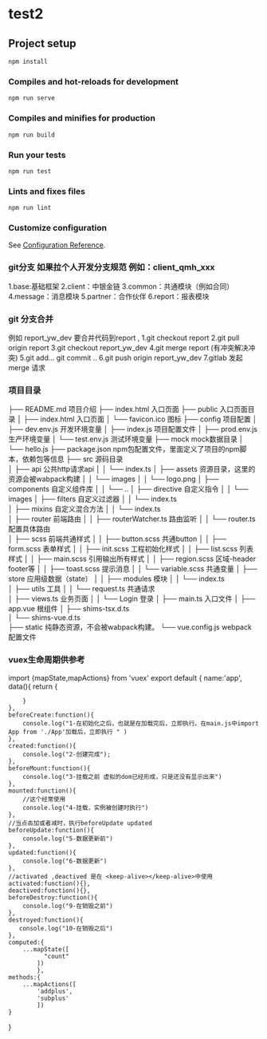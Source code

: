 # test2

## Project setup
```
npm install
```

### Compiles and hot-reloads for development
```
npm run serve
```

### Compiles and minifies for production
```
npm run build
```

### Run your tests
```
npm run test
```

### Lints and fixes files
```
npm run lint
```

### Customize configuration
See [Configuration Reference](https://cli.vuejs.org/config/).


### git分支  如果拉个人开发分支规范    例如：client_qmh_xxx
1.base:基础框架
2.client：中银金链
3.common：共通模块（例如合同）
4.message：消息模块
5.partner：合作伙伴
6.report：报表模块

###  git 分支合并
例如 report_yw_dev  要合并代码到report ,
1.git checkout report
2.git pull origin report
3.git checkout report_yw_dev
4.git merge report (有冲突解决冲突)
5.git add... git commit ..
6.git push origin report_yw_dev
7.gitlab 发起merge 请求

### 项目目录

├── README.md            项目介绍
├── index.html           入口页面
├── public            入口页面目录
│  ├── index.html         入口页面
│  └── favicon.ico            图标
├── config             项目配置
│  ├── dev.env.js           开发环境变量
│  ├── index.js            项目配置文件
│  ├── prod.env.js           生产环境变量
│  └── test.env.js           测试环境变量
├── mock              mock数据目录
│  └── hello.js
├── package.json          npm包配置文件，里面定义了项目的npm脚本，依赖包等信息
├── src               源码目录  
│  ├── api           公共http请求api
│  │  └── index.ts
│  ├── assets             资源目录，这里的资源会被wabpack构建
│  │  └── images
│  │    └── logo.png
│  ├── components               自定义组件库
│  │  └── ..
│  ├── directive                自定义指令
│  │  └── images
│  ├── filters                  自定义过滤器
│  │  └── index.ts      
│  ├── mixins                   自定义混合方法
│  │  └── index.ts  
│  ├── router                   前端路由
│  │  ├── routerWatcher.ts          路由监听
│  │  └── router.ts                 配置具体路由  
│  ├── scss                     前端共通样式
│  │  ├── button.scss               共通button
│  │  ├── form.scss                 表单样式
│  │  ├── init.scss                 工程初始化样式
│  │  ├── list.scss                 列表样式
│  │  ├── main.scss                 引用输出所有样式
│  │  ├── region.scss               区域-header footer等
│  │  ├── toast.scss                提示消息
│  │  └── variable.scss             共通变量 
│  ├── store                    应用级数据（state）
│  │  ├── modules                  模块
│  │  └── index.ts   
│  ├── utils                    工具
│  │  └── request.ts                共通请求  
│  ├── views.ts                 业务页面
│  │  └── Login                     登录
│  ├── main.ts                  入口文件
│  ├── app.vue                  根组件
│  ├── shims-tsx.d.ts              
│  └── shims-vue.d.ts          
├── static             纯静态资源，不会被wabpack构建。
└── vue.config.js              webpack 配置文件


### vuex生命周期供参考
import {mapState,mapActions} from 'vuex'
export default {
    name:'app',
    data(){
        return {

        }
    },
    beforeCreate:function(){
        console.log("1-在初始化之后，也就是在加载完后，立即执行。在main.js中import App from './App'加载后，立即执行 " )
    },
    created:function(){
        console.log("2-创建完成");
    },
    beforeMount:function(){
        console.log("3-挂载之前 虚拟的dom已经形成，只是还没有显示出来")
    },
    mounted:function(){
        //这个经常使用
        console.log("4-挂载，实例被创建时执行")
    },
    //当点击加或者减时，执行beforeUpdate updated
    beforeUpdate:function(){
        console.log("5-数据更新前")
    },
    updated:function(){
        console.log("6-数据更新")
    },
    //activated ,deactived 是在 <keep-alive></keep-alive>中使用
    activated:function(){},
    deactived:function(){},
    beforeDestroy:function(){
        console.log("9-在销毁之前")
    },
    destroyed:function(){
       console.log("10-在销毁之后")
    },
    computed:{
        ...mapState([
              "count"
            ])
            },
    methods:{
        ...mapActions([
            'addplus',
            'subplus'
            ])
    }
}